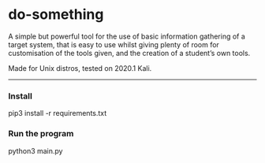 # do-something
A simple but powerful tool  for the use of basic information gathering of a target system, that is easy to use whilst giving plenty of room for customisation of the tools given, and the creation of a student’s own tools.

Made for Unix distros, tested on 2020.1 Kali.

---

### Install
pip3 install -r requirements.txt

### Run the program
python3 main.py
